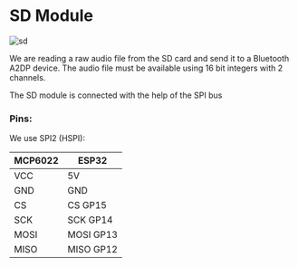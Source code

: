 # SD Module 

![sd](https://pschatzmann.github.io/arduino-audio-tools/doc/resources/sd-module.jpeg)

We are reading a raw audio file from the SD card and send it to a Bluetooth A2DP device. The audio file must be available using 16 bit integers with 2 channels.

The SD module is connected with the help of the SPI bus

### Pins:

We use SPI2 (HSPI):

| MCP6022 | ESP32
|---------|---------------
| VCC     | 5V
| GND     | GND
| CS      | CS GP15
| SCK     | SCK GP14
| MOSI    | MOSI GP13
| MISO    | MISO GP12


